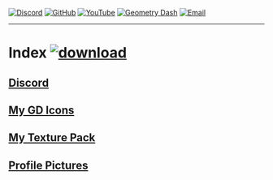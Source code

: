 [![Discord](https://cdn.discordapp.com/emojis/874089012489519114.png?size=80)](https://discord.gg/JGEjfm5Gn4)
[![GitHub](https://cdn.discordapp.com/emojis/874089226197692436.png?size=80)](https://github.com/Reper2)
[![YouTube](https://cdn.discordapp.com/emojis/874090930855092265.png?size=80)](https://www.youtube.com/channel/UCofCDfLjs_TkiC-p0-k_9XA)
[![Geometry Dash](https://cdn.discordapp.com/emojis/651522650992148492.png?size=80)](https://gdbrowser.com/u/ReperGD2)
[![Email](https://cdn.discordapp.com/emojis/889059158219948082.png?size=80)](mailto:ethan.reper@gmail.com)

---

# Index [![download](https://cdn.discordapp.com/emojis/885670815725674527.png?size=32)](https://raw.githubusercontent.com/Reper2/downloadable-files/master/secret/archive/v1.1.0/index.md)

[Discord](https://reper2.github.io/downloadable-files/secret/archive/v1.1.0/discord)
---

[My GD Icons](https://reper2.github.io/downloadable-files/secret/archive/v1.1.0/gd-icons)
---

[My Texture Pack](https://reper2.github.io/downloadable-files/secret/archive/v1.1.0/texture-pack)
---

[Profile Pictures](https://reper2.github.io/downloadable-files/secret/archive/v1.1.0/pfp)
---
